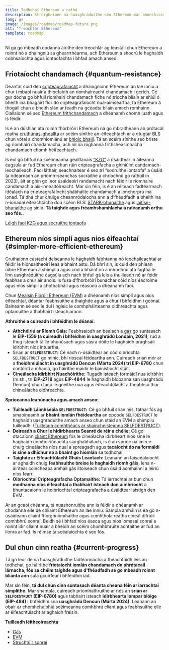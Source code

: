 ```yaml
---
title: Todhchaí Ethereum a rathú
description: Stroighníonn na huasghráduithe seo Ethereum mar bhunchiseal athléimneach, díláraithe don todhchaí, is cuma cad é.
lang: ga
image: /images/roadmap/roadmap-future.png
alt: "Treochlár Ethereum"
template: roadmap
---
```


Ní gá go mbeadh codanna áirithe den treochlár ag teastáil chun Ethereum a roinnt nó a dhaingniú sa ghearrthéarma, ach Ethereum a shocrú le haghaidh cobhsaíochta agus iontaofachta i bhfad amach anseo.

## Friotaíocht chandamach {#quantum-resistance}

Déanfar cuid den [cripteagrafaíocht](/glossary/#cryptography) a dhaingníonn Ethereum an lae inniu a chur i mbaol nuair a thiocfaidh an ríomhaireacht chandamach i gcrích. Cé gur dócha go bhfuil ríomhairí chandamach fiche nó tríocha bliain ar shiúl ó bheith ina bhagairt fíor do cripteagrafaíocht nua-aimseartha, tá Ethereum á thógáil chun a bheith slán ar feadh na gcéadta bliain amach romhainn. Ciallaíonn sé seo [Ethereum frithchandamach](https://consensys.net/blog/developers/how-will-quantum-supremacy-affect-blockchain/) a dhéanamh chomh luath agus is féidir.

Is é an dúshlán atá roimh fhorbróirí Ethereum ná go mbraitheann an prótacal reatha [cruthúnas-gheallta](/glossary/#pos) ar scéim sínithe an-éifeachtach ar a dtugtar BLS chun vótaí a chomhiomlánú ar [bhloic bhailí](/glossary/#block). Tá an scéim sínithe seo briste ag ríomhairí chandamacha, ach níl na roghanna frithsheasmhacha chandamach chomh héifeachtach.

Is eol go bhfuil na scéimeanna gealltanais [“KZG”](/roadmap/danksharding/#what-is-kzg) a úsáidtear in áiteanna éagsúla ar fud Ethereum chun rúin cripteagrafacha a ghiniúint candamach-leochaileach. Faoi láthair, seachnaítear é seo trí “socruithe iontaofa” a úsáid (a ndearnadh an príomh-seanchas socraithe a chríochnú go rathúil in 2023), áit ar ghin go leor úsáideoirí randamacht nach féidir le ríomhaire candamach a ais-innealtóireacht. Mar sin féin, is é an réiteach fadtéarmach idéalach ná cripteagrafaíocht shábháilte chandamach a ionchorprú ina ionad. Tá dhá chur chuige cheannródaíocha ann a d’fhéadfadh a bheith ina n-ionadaí éifeachtacha don scéim BLS: [STARK-bhunaithe](https://hackmd.io/@vbuterin/stark_aggregation) agus [laitíse-bhunaithe](https://medium.com/asecuritysite-when-bob-met-alice/so-what-is-lattice-encryption-326ac66e3175) ag síniú. **Tá taighde agus fréamhshamhlacha á ndéanamh orthu seo fós.**.

[Léigh faoi KZG agus socruithe iontaofa](/roadmap/danksharding#what-is-kzg)

## Ethereum níos simplí agus níos éifeachtaí {#simpler-more-efficient-ethereum}

Cruthaíonn castacht deiseanna le haghaidh fabhtanna nó leochaileachtaí ar féidir le hionsaitheoirí leas a bhaint astu. Dá bhrí sin, is cuid den phlean oibre Ethereum a shimpliú agus cód a bhaint nó a mhodhnú atá fágtha le linn uasghráduithe éagsúla ach nach bhfuil gá leis a thuilleadh nó ar féidir feabhas a chur air anois. Is fusa d’fhorbróirí bunachar cóid níos éadroime agus níos simplí a chothabháil agus réasúnú a dhéanamh faoi.

Chun [Meaisín Fíorúil Ethereum (EVM)](/developers/docs/evm) a dhéanamh níos simplí agus níos éifeachtaí, déantar feabhsuithe a thaighde agus a chur i bhfeidhm i gcónaí. Baineann sé seo le dul i ngleic le comhpháirteanna oidhreachta agus optamuithe a thabhairt isteach araon.

**Athruithe a cuireadh i bhfeidhm le déanaí:**

- **Athchóiriú ar Ríomh Gáis:** Feabhsaíodh an bealach a [gás](/glossary/#gas) go suntasach le **EIP-1559 (a cuireadh i bhfeidhm in uasghrádú Londain, 2021)**, rud a thug isteach táille bhunúsach agus sásra dóite le haghaidh praghsáil idirbhirt níos intuartha.
- Srian ar **`SELFDESTRUCT`:** Cé nach n-úsáidtear an cód oibríochta `SELFDESTRUCT` go minic, bhí rioscaí féideartha ann. Cuireadh srian mór ar a **fheidhmiúlacht in uasghrádú Dencun (Márta 2024) trí EIP-6780** chun contúirtí a mhaolú, go háirithe maidir le bainistíocht stáit.
- **Cineálacha Idirbhirt Nuachóirithe:** Tugadh isteach formáidí nua idirbhirt (m.sh., trí **EIP-2718** agus **EIP-4844** le haghaidh blobanna san uasghrádú Dencun) chun tacú le gnéithe nua agus éifeachtúlacht a fheabhsú thar chineálacha oidhreachta.

**Spriocanna leanúnacha agus amach anseo:**

- **Tuilleadh Láimhseála `SELFDESTRUCT`:** Cé go bhfuil srian leis, táthar fós ag smaoineamh ar **bhaint iomlán fhéideartha** an opcode `SELFDESTRUCT` le haghaidh uasghráduithe amach anseo chun staid an EVM a shimpliú tuilleadh. ([Tuilleadh comhthéacs ar shaincheisteanna SELFDESTRUCT](https://hackmd.io/@vbuterin/selfdestruct)).
- **Deireadh a Chur le hIdirbhearta Seanré de réir a chéile:** Cé go dtacaíonn [cliaint Ethereum](/glossary/#consensus-client) fós le cineálacha idirbheart níos sine le haghaidh comhoiriúnachta siarghabhálach, is é an sprioc ná imirce chuig cineálacha níos nuaí a spreagadh agus **tacaíocht do na formáidí is sine a dhíchur nó a bhaint go hiomlán** sa todhchaí.
- **Taighde ar Éifeachtúlacht Gháis Leantach:** Leanann an taiscéalaíocht ar aghaidh chuig **feabhsuithe breise le haghaidh ríomh gáis**, lena n-áirítear coincheapa amhail gás iltoiseach chun úsáid acmhainní a léiriú níos fearr.
- **Oibríochtaí Cripteagrafacha Optamaithe:** Tá iarrachtaí ar bun chun **modhanna níos éifeachtaí a thabhairt isteach don uimhríocht** a bhuntacaíonn le hoibríochtaí cripteagrafacha a úsáidtear laistigh den EVM.

Ar an gcaoi chéanna, tá nuashonruithe ann is féidir a dhéanamh ar chodanna eile de chliaint Ethereum an lae inniu. Sampla amháin is ea go n-úsáideann cliaint fhorghníomhaithe agus comhthola reatha cineál difriúil comhbhrú sonraí. Beidh sé i bhfad níos éasca agus níos iomasaí sonraí a roinnt idir cliaint nuair a bheidh an scéim chomhbhrúite aontaithe ar fud an líonra ar fad. Is réimse taiscéalaíochta é seo fós.

## Dul chun cinn reatha {#current-progress}

Tá go leor de na huasghráduithe fadtéarmacha a fhéachfaidh leis an todhchaí, go háirithe **friotaíocht iomlán chandamach do phrótacail lárnacha, fós sa chéim taighde agus d'fhéadfadh sé go mbeadh roinnt blianta ann** sula gcuirfear i bhfeidhm iad.

Mar sin féin, **tá dul chun cinn suntasach déanta cheana féin ar iarrachtaí simplithe.** Mar shampla, cuireadh príomhathruithe ar nós an **srian ar `SELFDESTRUCT` (EIP-6780)** agus tabhairt isteach **idirbhearta iompar blóige (EIP-484)** i bhfeidhm sna **uasghrádú Dencun (Márta 2024)**. Leanann an obair ar chomhchuibhiú scéimeanna comhbhrú cliant agus feabhsuithe eile ar éifeachtúlacht ar aghaidh freisin.

**Tuilleadh léitheoireachta**

- [Gás](/developers/docs/gas)
- [EVM](/developers/docs/evm)
- [Struchtúir sonraí](/developers/docs/data-structures-and-encoding)